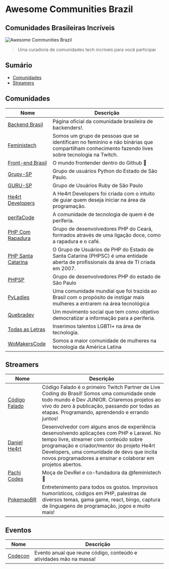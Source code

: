 # Awesome Communities Brazil
## Comunidades Brasileiras Incríveis

![Awesome Communities Brazil](https://user-images.githubusercontent.com/9409763/136099289-7be0a7bd-25af-401b-82e1-4d1bd18e2615.png)

> Uma curadoria de comunidades tech incríveis para você participar

## Sumário

- [Comunidades](#comunidades)
- [Streamers](#streamers)

## Comunidades

| Nome                                         | Descrição                                                                    |
| -------------------------------------------- | ---------------------------------------------------------------------------- |
| [Backend Brasil](https://github.com/backend-br/) |  Página oficial da comunidade brasileira de backenders!. |
| [Feministech](https://twitter.com/feminis_tech?lang=pt) | Somos um grupo de pessoas que se identificam no feminino e não binárias que compartilham conhecimento fazendo lives sobre tecnologia na Twitch.            |
| [Front-end Brasil](https://github.com/frontendbr) | O mundo frontender dentro do Github 🍺    |
| [Grupy-SP](https://www.meetup.com/Grupy-SP/) | Grupo de usuários Python do Estado de São Paulo.    |
| [GURU-SP](https://www.meetup.com/Guru-SP-Grupo-de-Usuarios-Ruby-de-Sao-Paulo/) | Grupo de Usuários Ruby de São Paulo    |
| [He4rt Developers](https://heartdevs.com) | A He4rt Developers foi criada com o intuito de guiar quem deseja iniciar na área da programação.    |
| [perifaCode](https://perifacode.com) | A comunidade de tecnologia de quem é de periferia.    |
| [PHP Com Rapadura](https://phpcomrapadura.org/) | Grupo de desenvolvedores PHP do Ceará, formados através de uma ligação doce, como a rapadura e o café.    |
| [PHP Santa Catarina](https://twitter.com/PHP_SC) | O Grupo de Usuários de PHP do Estado de Santa Catarina (PHPSC) é uma entidade aberta de profissionais da área de TI criada em 2007.    |
| [PHPSP](https://phpsp.org.br) | Grupo de desenvolvedores PHP do estado de São Paulo    |
| [PyLadies](http://brasil.pyladies.com) | Uma comunidade mundial que foi trazida ao Brasil com o propósito de instigar mais mulheres a entrarem na área tecnológica    |
| [Quebradev](https://quebra.dev/) | Um movimento social que tem como objetivo democratizar a informação para a periferia.    |
| [Todas as Letras](https://www.todasasletras.org) | Inserimos talentos LGBTI+ na área de tecnologia.            |
| [WoMakersCode](https://womakerscode.org/) | Somos a maior comunidade de mulheres na tecnologia da América Latina            |

## Streamers

| Nome                                         | Descrição                                                                    |
| -------------------------------------------- | ---------------------------------------------------------------------------- |
| [Código Falado](https://www.twitch.tv/codigofalado) | Código Falado é o primeiro Twitch Partner de Live Coding do Brasil! Somos uma comunidade onde todo mundo é Dev JUNIOR. Criaremos projetos ao vivo do zero à publicação, passando por todas as etapas. Programando, aprendendo e errando juntos!    |
| [Daniel He4rt](https://www.twitch.tv/danielhe4rt) | Desenvolvedor com alguns anos de experiência desenvolvendo aplicações com PHP e Laravel. No tempo livre, streamer com conteúdo sobre programação e criador/mentor do projeto He4rt Developers, uma comunidade de devs que incita novos programadores a ensinar e colaborar em projetos abertos.    |
| [Pachi Codes](https://www.twitch.tv/pachicodes) | Moça de DevRel e co-fundadora da @feministech 💌    |
| [PokemaoBR](https://www.twitch.tv/pokemaobr) | Entretenimento para todos os gostos. Improvisos humorísticos, códigos em PHP, palestras de diversos temas, gama game, react, bingo, captura de linguagens de programação, jogos e muito mais!    |

## Eventos

| Nome                                         | Descrição                                                                    |
| -------------------------------------------- | ---------------------------------------------------------------------------- |
| [Codecon](https://codecon.dev/) | Evento anual que reune código, conteúdo e atividades mão na massa!            |
